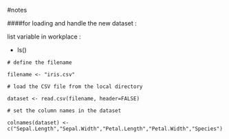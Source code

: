 #notes

####for loading and handle the new dataset :

list variable in workplace :
- ls()

~~~
# define the filename

filename <- "iris.csv"

# load the CSV file from the local directory

dataset <- read.csv(filename, header=FALSE)

# set the column names in the dataset

colnames(dataset) <- c("Sepal.Length","Sepal.Width","Petal.Length","Petal.Width","Species")

~~~
